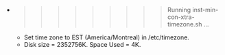 * >>>>>>>>> Running inst-min-con-xtra-timezone.sh ...
  * Set time zone to EST (America/Montreal) in /etc/timezone.
  * Disk size = 2352756K. Space Used = 4K.
